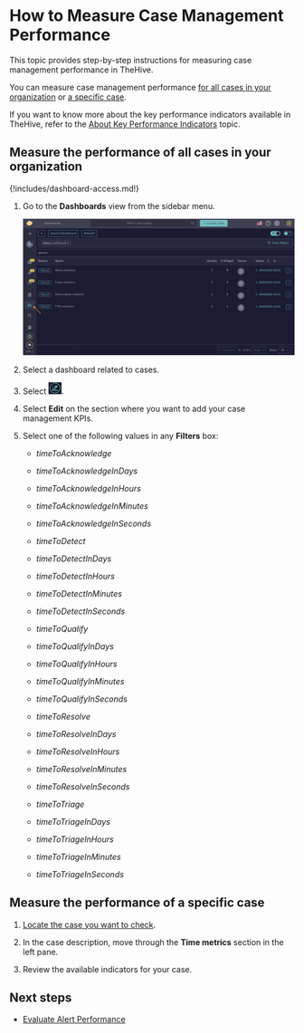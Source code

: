 # How to Measure Case Management Performance

This topic provides step-by-step instructions for measuring case management performance in TheHive.

You can measure case management performance [for all cases in your organization](#measure-the-performance-of-all-cases-in-your-organization) or [a specific case](#measure-the-performance-of-a-specific-case).

If you want to know more about the key performance indicators available in TheHive, refer to the [About Key Performance Indicators](about-key-performance-indicators.md) topic.

## Measure the performance of all cases in your organization

{!includes/dashboard-access.md!}

1. Go to the **Dashboards** view from the sidebar menu.

    ![Measure case management performance](../../images/user-guides/measure-case-management-performance.png)

2. Select a dashboard related to cases.

3. Select ![Edit dashboards](../../images/user-guides/edit-dashboards.png).

4. Select **Edit** on the section where you want to add your case management KPIs.

5. Select one of the following values in any **Filters** box:

    * *timeToAcknowledge*
    * *timeToAcknowledgeInDays*
    * *timeToAcknowledgeInHours*
    * *timeToAcknowledgeInMinutes*
    * *timeToAcknowledgeInSeconds*

    * *timeToDetect*
    * *timeToDetectInDays*
    * *timeToDetectInHours*
    * *timeToDetectInMinutes*
    * *timeToDetectInSeconds*

    * *timeToQualify*
    * *timeToQualifyInDays*
    * *timeToQualifyInHours*
    * *timeToQualifyInMinutes*
    * *timeToQualifyInSeconds*

    * *timeToResolve*
    * *timeToResolveInDays*
    * *timeToResolveInHours*
    * *timeToResolveInMinutes*
    * *timeToResolveInSeconds*

    * *timeToTriage*
    * *timeToTriageInDays*
    * *timeToTriageInHours*
    * *timeToTriageInMinutes*
    * *timeToTriageInSeconds*

## Measure the performance of a specific case

1. [Locate the case you want to check](../analyst-corner/cases/search-for-cases/find-a-case.md).

2. In the case description, move through the **Time metrics** section in the left pane.

3. Review the available indicators for your case.

## Next steps

* [Evaluate Alert Performance](measure-alert-management-performance.md)


